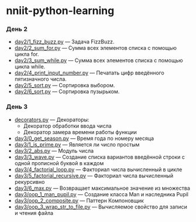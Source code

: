 # nniit-python-learning

### День 2
- [day2/1_fizz_buzz.py](https://github.com/jarogor/nniit-python-learning/tree/master/day2/1_fizz_buzz.py) — Задача FizzBuzz.  
- [day2/2_sum_for.py](https://github.com/jarogor/nniit-python-learning/tree/master/day2/2_sum_for.py) — Сумма всех элементов списка с помощью цикла for.  
- [day2/3_sum_while.py](https://github.com/jarogor/nniit-python-learning/tree/master/day2/3_sum_while.py) — Сумма всех элементов списка с помощью цикла while.  
- [day2/4_print_input_number.py](https://github.com/jarogor/nniit-python-learning/tree/master/day2/4_print_input_number.py) — Печатать цифр введённого пятизначного числа.  
- [day2/5_sort.py](https://github.com/jarogor/nniit-python-learning/tree/master/day2/5_sort.py) — Сортировка выбором.  
- [day2/6_sort.py](https://github.com/jarogor/nniit-python-learning/tree/master/day2/6_sort.py) — Сортировка пузырьком.  

### День 3

- [decorators.py](https://github.com/jarogor/nniit-python-learning/tree/master/decorators.py) — Декораторы:
    - Декоратор обработки ввода числа
    - Декоратор замера времени работы функции
- [day3/0_get_season.py](https://github.com/jarogor/nniit-python-learning/tree/master/day3/0_get_season.py) — Время года по номеру месяца
- [day3/1_is_prime.py](https://github.com/jarogor/nniit-python-learning/tree/master/day3/1_is_prime.py) — Является ли число простым 
- [day3/2_abs.py](https://github.com/jarogor/nniit-python-learning/tree/master/day3/2_abs.py) — Модуль числа
- [day3/3_wave.py](https://github.com/jarogor/nniit-python-learning/tree/master/day3/3_wave.py) — Создание списка вариантов введённой строки с одной прописной буквой в каждом
- [day3/4_factorial_loop.py](https://github.com/jarogor/nniit-python-learning/tree/master/day3/4_factorial_loop.py) — Факториал числа вычисленный в цикле
- [day3/5_factorial_recursive.py](https://github.com/jarogor/nniit-python-learning/tree/master/day3/5_factorial_recursive.py) — Факториал числа вычисленный рекурсивно
- [day3/6_max.py](https://github.com/jarogor/nniit-python-learning/tree/master/day3/6_max.py) — Возвращает максимальное значение из множества
- [day3/oop_1_man_pupil.py](https://github.com/jarogor/nniit-python-learning/tree/master/day3/oop_1_man_pupil.py) — Создание класса Man и наследника Pupil
- [day3/oop_2_composite.py](https://github.com/jarogor/nniit-python-learning/tree/master/day3/oop_2_composite.py) — Паттерн Компоновщик
- [day3/oop_3_wrap_str_to_file.py](https://github.com/jarogor/nniit-python-learning/tree/master/day3/oop_3_wrap_str_to_file.py) — Вычисляемое свойство для записи и чтения файла
